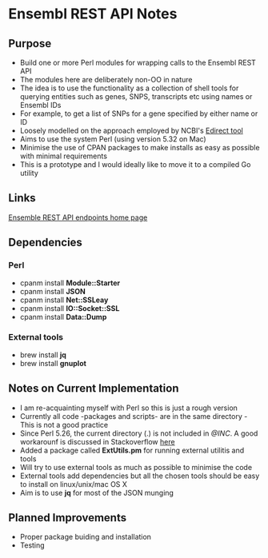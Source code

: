 # Ensembl REST API Notes

## Purpose

- Build one or more Perl modules for wrapping calls to the Ensembl REST API
- The modules here are deliberately non-OO in nature
- The idea is to use the functionality as a collection of shell tools for querying entities such as genes, SNPS, transcripts etc using names or Ensembl IDs
- For example, to get a list of SNPs for a gene specified by either name or ID
- Loosely modelled on the approach employed by NCBI's [Edirect tool](https://www.ncbi.nlm.nih.gov/books/NBK179288/)
- Aims to use the system Perl (using version 5.32 on Mac)
- Minimise the use of CPAN packages to make installs as easy as possible with minimal requirements
- This is a prototype and I would ideally like to move it to a compiled Go utility


## Links

[Ensemble REST API endpoints home page](https://rest.ensembl.org)


## Dependencies

### Perl

- cpanm install __Module::Starter__
- cpanm install __JSON__
- cpanm install __Net::SSLeay__
- cpanm install __IO::Socket::SSL__
- cpanm install __Data::Dump__

### External tools

- brew install __jq__ 
- brew install __gnuplot__

## Notes on Current Implementation

- I am re-acquainting myself with Perl so this is just a rough version
- Currently all code -packages and scripts- are in the same directory - This is not a good practice
- Since Perl 5.26, the current directory (.) is not included in _@INC_. A good workarounf is discussed in Stackoverflow [here](https://stackoverflow.com/questions/46549671/doesnt-perl-include-current-directory-in-inc-by-default)
- Added a package called __ExtUtils.pm__ for running external utilitis and tools
- Will try to use external tools as much as possible to minimise the code
- External tools add dependencies but all the chosen tools should be easy to install on linux/unix/mac OS X
- Aim is to use __jq__ for most of the JSON munging

## Planned Improvements

- Proper package buiding and installation
- Testing


